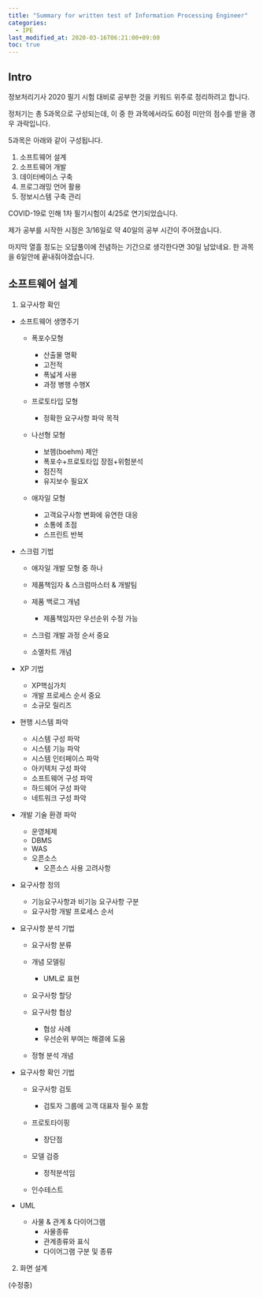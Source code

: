 ```yaml
---
title: "Summary for written test of Information Processing Engineer"
categories: 
  - IPE
last_modified_at: 2020-03-16T06:21:00+09:00
toc: true
---
```


Intro
------
정보처리기사 2020 필기 시험 대비로 공부한 것을 키워드 위주로 정리하려고 합니다.<br/>

정처기는 총 5과목으로 구성되는데, 이 중 한 과목에서라도 60점 미만의 점수를 받을 경우 과락입니다.<br/>

5과목은 아래와 같이 구성됩니다.<br/>
1. 소프트웨어 설계
2. 소프트웨어 개발
3. 데이터베이스 구축
4. 프로그래밍 언어 활용
5. 정보시스템 구축 관리

COVID-19로 인해 1차 필기시험이 4/25로 연기되었습니다.

제가 공부를 시작한 시점은 3/16일로 약 40일의 공부 시간이 주어졌습니다.<br/>

마지막 열흘 정도는 오답풀이에 전념하는 기간으로 생각한다면 30일 남았네요. 한 과목을 6일안에 끝내줘야겠습니다.<br/>

소프트웨어 설계
------
1. 요구사항 확인<br/>
  * 소프트웨어 생명주기
    - 폭포수모형
      + 산출물 명확
      + 고전적
      + 폭넓게 사용
      + 과정 병행 수행X

    - 프로토타입 모형
      + 정확한 요구사항 파악 목적

    - 나선형 모형
      + 보헴(boehm) 제안
      + 폭포수\+프로토타입 장점\+위험분석
      + 점진적
      + 유지보수 필요X

    - 애자일 모형
      + 고객요구사항 변화에 유연한 대응
      + 소통에 초점
      + 스프린트 반복


  * 스크럼 기법
    - 애자일 개발 모형 중 하나
    - 제품책임자 & 스크럼마스터 & 개발팀
    - 제품 백로그 개념
      + 제품책임자만 우선순위 수정 가능

    - 스크럼 개발 과정 순서 중요
    - 소멸차트 개념

  * XP 기법
    - XP핵심가치
    - 개발 프로세스 순서 중요
    - 소규모 릴리즈

  * 현행 시스템 파악
    - 시스템 구성 파악
    - 시스템 기능 파악
    - 시스템 인터페이스 파악
    - 아키텍처 구성 파악
    - 소프트웨어 구성 파악
    - 하드웨어 구성 파악
    - 네트워크 구성 파악

  * 개발 기술 환경 파악
    - 운영체제
    - DBMS
    - WAS
    - 오픈소스
      + 오픈소스 사용 고려사항

  * 요구사항 정의
    - 기능요구사항과 비기능 요구사항 구분
    - 요구사항 개발 프로세스 순서

  * 요구사항 분석 기법
    - 요구사항 분류
    - 개념 모델링
      + UML로 표현

    - 요구사항 할당
    - 요구사항 협상
      + 협상 사례
      + 우선순위 부여는 해결에 도움

    - 정형 분석 개념

  * 요구사항 확인 기법
    - 요구사항 검토
      + 검토자 그룹에 고객 대표자 필수 포함

    - 프로토타이핑
      + 장단점

    - 모델 검증
      + 정적분석임

    - 인수테스트
    
  * UML
    - 사물 & 관계 & 다이어그램
      + 사물종류
      + 관계종류와 표식
      + 다이어그램 구분 및 종류

2. 화면 설계

(수정중)
